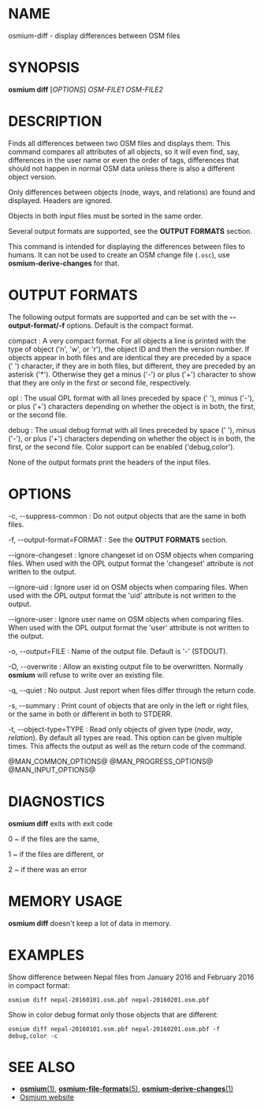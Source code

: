 
# NAME

osmium-diff - display differences between OSM files


# SYNOPSIS

**osmium diff** \[*OPTIONS*\] *OSM-FILE1* *OSM-FILE2*


# DESCRIPTION

Finds all differences between two OSM files and displays them. This command
compares all attributes of all objects, so it will even find, say, differences
in the user name or even the order of tags, differences that should not happen
in normal OSM data unless there is also a different object version.

Only differences between objects (node, ways, and relations) are found and
displayed. Headers are ignored.

Objects in both input files must be sorted in the same order.

Several output formats are supported, see the **OUTPUT FORMATS** section.

This command is intended for displaying the differences between files to
humans. It can not be used to create an OSM change file (`.osc`), use
**osmium-derive-changes** for that.


# OUTPUT FORMATS

The following output formats are supported and can be set with the
**\--output-format/-f** options. Default is the compact format.

compact
:   A very compact format. For all objects a line is printed with the type
    of object ('n', 'w', or 'r'), the object ID and then the version number.
    If objects appear in both files and are identical they are preceded by
    a space (' ') character, if they are in both files, but different, they
    are preceded by an asterisk ('*'). Otherwise they get a minus ('-') or
    plus ('+') character to show that they are only in the first or second
    file, respectively.

opl
:   The usual OPL format with all lines preceded by space (' '), minus
    ('-'), or plus ('+') characters depending on whether the object is in both,
    the first, or the second file.

debug
:   The usual debug format with all lines preceded by space (' '), minus
    ('-'), or plus ('+') characters depending on whether the object is in both,
    the first, or the second file. Color support can be enabled ('debug,color').

None of the output formats print the headers of the input files.


# OPTIONS

-c, \--suppress-common
:   Do not output objects that are the same in both files.

-f, \--output-format=FORMAT
:   See the **OUTPUT FORMATS** section.

\--ignore-changeset
:   Ignore changeset id on OSM objects when comparing files. When used with
    the OPL output format the 'changeset' attribute is not written to the
    output.

\--ignore-uid
:   Ignore user id on OSM objects when comparing files. When used with
    the OPL output format the 'uid' attribute is not written to the output.

\--ignore-user
:   Ignore user name on OSM objects when comparing files. When used with
    the OPL output format the 'user' attribute is not written to the output.

-o, \--output=FILE
:   Name of the output file. Default is '-' (STDOUT).

-O, \--overwrite
:   Allow an existing output file to be overwritten. Normally **osmium** will
    refuse to write over an existing file.

-q, \--quiet
:   No output. Just report when files differ through the return code.

-s, \--summary
:   Print count of objects that are only in the left or right files, or the
    same in both or different in both to STDERR.

-t, \--object-type=TYPE
:   Read only objects of given type (*node*, *way*, *relation*).
    By default all types are read. This option can be given multiple times.
    This affects the output as well as the return code of the command.

@MAN_COMMON_OPTIONS@
@MAN_PROGRESS_OPTIONS@
@MAN_INPUT_OPTIONS@

# DIAGNOSTICS

**osmium diff** exits with exit code

0
  ~ if the files are the same,

1
  ~ if the files are different, or

2
  ~ if there was an error


# MEMORY USAGE

**osmium diff** doesn't keep a lot of data in memory.


# EXAMPLES

Show difference between Nepal files from January 2016 and February 2016 in
compact format:

    osmium diff nepal-20160101.osm.pbf nepal-20160201.osm.pbf

Show in color debug format only those objects that are different:

    osmium diff nepal-20160101.osm.pbf nepal-20160201.osm.pbf -f debug,color -c


# SEE ALSO

* [**osmium**(1)](osmium.html), [**osmium-file-formats**(5)](osmium-file-formats.html), [**osmium-derive-changes**(1)](osmium-derive-changes.html)
* [Osmium website](https://osmcode.org/osmium-tool/)

